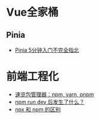 # Vue全家桶
## Pinia
- [Pinia 5分钟入门不完全指北](./Vue/Pinia%205分钟入门不完全指北.md)

# 前端工程化

- [速览包管理器：npm, yarn, pnpm](./前端工程化/速览包管理器：npm,%20yarn,%20pnpm.md)
- [npm run dev 后发生了什么？](./前端工程化/npm%20run%20dev%20后发生了什么？.md)
- [npx 和 npm 的区别](./前端工程化/npx%20和%20npm%20的区别.md)